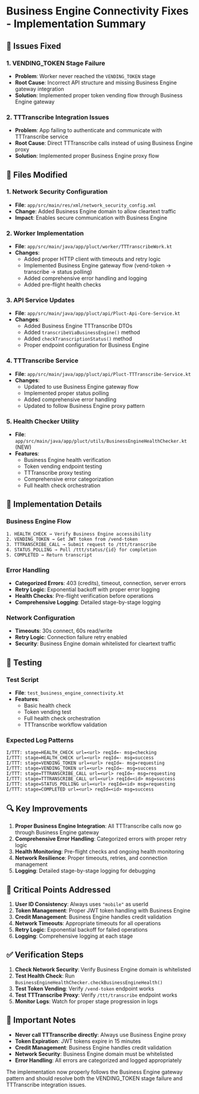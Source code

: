 # Business Engine Connectivity Fixes - Implementation Summary

## 🎯 **Issues Fixed**

### 1. **VENDING_TOKEN Stage Failure**
- **Problem**: Worker never reached the `VENDING_TOKEN` stage
- **Root Cause**: Incorrect API structure and missing Business Engine gateway integration
- **Solution**: Implemented proper token vending flow through Business Engine gateway

### 2. **TTTranscribe Integration Issues**
- **Problem**: App failing to authenticate and communicate with TTTranscribe service
- **Root Cause**: Direct TTTranscribe calls instead of using Business Engine proxy
- **Solution**: Implemented proper Business Engine proxy flow

## 🔧 **Files Modified**

### 1. **Network Security Configuration**
- **File**: `app/src/main/res/xml/network_security_config.xml`
- **Change**: Added Business Engine domain to allow cleartext traffic
- **Impact**: Enables secure communication with Business Engine

### 2. **Worker Implementation**
- **File**: `app/src/main/java/app/pluct/worker/TTTranscribeWork.kt`
- **Changes**:
  - Added proper HTTP client with timeouts and retry logic
  - Implemented Business Engine gateway flow (vend-token → transcribe → status polling)
  - Added comprehensive error handling and logging
  - Added pre-flight health checks

### 3. **API Service Updates**
- **File**: `app/src/main/java/app/pluct/api/Pluct-Api-Core-Service.kt`
- **Changes**:
  - Added Business Engine TTTranscribe DTOs
  - Added `transcribeViaBusinessEngine()` method
  - Added `checkTranscriptionStatus()` method
  - Proper endpoint configuration for Business Engine

### 4. **TTTranscribe Service**
- **File**: `app/src/main/java/app/pluct/api/Pluct-TTTranscribe-Service.kt`
- **Changes**:
  - Updated to use Business Engine gateway flow
  - Implemented proper status polling
  - Added comprehensive error handling
  - Updated to follow Business Engine proxy pattern

### 5. **Health Checker Utility**
- **File**: `app/src/main/java/app/pluct/utils/BusinessEngineHealthChecker.kt` (NEW)
- **Features**:
  - Business Engine health verification
  - Token vending endpoint testing
  - TTTranscribe proxy testing
  - Comprehensive error categorization
  - Full health check orchestration

## 🚀 **Implementation Details**

### **Business Engine Flow**
```
1. HEALTH_CHECK → Verify Business Engine accessibility
2. VENDING_TOKEN → Get JWT token from /vend-token
3. TTTRANSCRIBE_CALL → Submit request to /ttt/transcribe
4. STATUS_POLLING → Poll /ttt/status/{id} for completion
5. COMPLETED → Return transcript
```

### **Error Handling**
- **Categorized Errors**: 403 (credits), timeout, connection, server errors
- **Retry Logic**: Exponential backoff with proper error logging
- **Health Checks**: Pre-flight verification before operations
- **Comprehensive Logging**: Detailed stage-by-stage logging

### **Network Configuration**
- **Timeouts**: 30s connect, 60s read/write
- **Retry Logic**: Connection failure retry enabled
- **Security**: Business Engine domain whitelisted for cleartext traffic

## 🧪 **Testing**

### **Test Script**
- **File**: `test_business_engine_connectivity.kt`
- **Features**:
  - Basic health check
  - Token vending test
  - Full health check orchestration
  - TTTranscribe workflow validation

### **Expected Log Patterns**
```
I/TTT: stage=HEALTH_CHECK url=<url> reqId=- msg=checking
I/TTT: stage=HEALTH_CHECK url=<url> reqId=- msg=success
I/TTT: stage=VENDING_TOKEN url=<url> reqId=- msg=requesting
I/TTT: stage=VENDING_TOKEN url=<url> reqId=- msg=success
I/TTT: stage=TTTRANSCRIBE_CALL url=<url> reqId=- msg=requesting
I/TTT: stage=TTTRANSCRIBE_CALL url=<url> reqId=<id> msg=success
I/TTT: stage=STATUS_POLLING url=<url> reqId=<id> msg=requesting
I/TTT: stage=COMPLETED url=<url> reqId=<id> msg=success
```

## 🔍 **Key Improvements**

1. **Proper Business Engine Integration**: All TTTranscribe calls now go through Business Engine gateway
2. **Comprehensive Error Handling**: Categorized errors with proper retry logic
3. **Health Monitoring**: Pre-flight checks and ongoing health monitoring
4. **Network Resilience**: Proper timeouts, retries, and connection management
5. **Logging**: Detailed stage-by-stage logging for debugging

## 🎯 **Critical Points Addressed**

1. **User ID Consistency**: Always uses `"mobile"` as userId
2. **Token Management**: Proper JWT token handling with Business Engine
3. **Credit Management**: Business Engine handles credit validation
4. **Network Timeouts**: Appropriate timeouts for all operations
5. **Retry Logic**: Exponential backoff for failed operations
6. **Logging**: Comprehensive logging at each stage

## ✅ **Verification Steps**

1. **Check Network Security**: Verify Business Engine domain is whitelisted
2. **Test Health Check**: Run `BusinessEngineHealthChecker.checkBusinessEngineHealth()`
3. **Test Token Vending**: Verify `/vend-token` endpoint works
4. **Test TTTranscribe Proxy**: Verify `/ttt/transcribe` endpoint works
5. **Monitor Logs**: Watch for proper stage progression in logs

## 🚨 **Important Notes**

- **Never call TTTranscribe directly**: Always use Business Engine proxy
- **Token Expiration**: JWT tokens expire in 15 minutes
- **Credit Management**: Business Engine handles credit validation
- **Network Security**: Business Engine domain must be whitelisted
- **Error Handling**: All errors are categorized and logged appropriately

The implementation now properly follows the Business Engine gateway pattern and should resolve both the VENDING_TOKEN stage failure and TTTranscribe integration issues.
